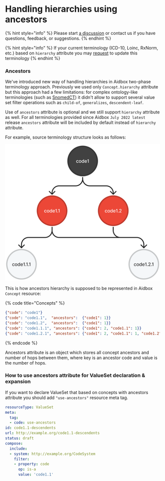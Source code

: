 # Handling hierarchies using ancestors

{% hint style="info" %}
Please start [a discussion](https://github.com/Aidbox/Issues/discussions) or contact us if you have questions, feedback, or suggestions.
{% endhint %}

{% hint style="info" %}
If your current terminology (ICD-10, Loinc, RxNorm, etc.) based on `hierarchy` attribute you may [request](../../../contact-us.md) to update this terminology
{% endhint %}

### Ancestors

We've introduced new way of handling hierarchies in Aidbox two-phase terminology approach. Previously we used only `Concept.hierarchy` attribute but this approach had a few limitations: for complex ontology-like terminologies (such as [SnomedCT](https://www.snomed.org/)) it didn't allow to support several value set filter operations such as `child-of`, `generalizes`, `descendent-leaf`.

Use of `ancestors` attribute is optional and we still support `hierarchy` attribute as well. For all terminologies provided since Aidbox `July 2022 latest` release `ancestors` attribute will be included by default instead of `hierarchy` attribute.

For example, source terminology structure looks as follows:

&#x20;                                              <img src="../../../.gitbook/assets/image (95).png" alt="" data-size="original">

This is how ancestors hierarchy is supposed to be represented in Aidbox `Concept` resource:

{% code title="Concepts" %}
```json
{"code": "code1"}
{"code": "code1.1",  "ancestors":  {"code1": 1}}
{"code": "code1.2",  "ancestors":  {"code1": 1}}
{"code": "code1.1.1", "ancestors": {"code1": 2, "code1.1": 1}}
{"code": "code1.2.1", "ancestors": {"code1": 2, "code1.1": 1, "code1.2": 1}}
```
{% endcode %}

Ancestors attribute is an object which stores all concept ancestors and number of hops between them, where key is an ancestor code and value is the number of hops.

### How to use ancestors attribute for ValueSet declaration & expansion

If you want to declare ValueSet that based on concepts with ancestors attribute you should add `"use-ancestors"` resource meta tag.

```yaml
resourceType: ValueSet
meta:
  tag:
  - code: use-ancestors
id: code1.1-descendents
url: http://example.org/code1.1-descendents
status: draft
compose:
  include:
  - system: http://example.org/CodeSystem
    filter:
    - property: code
      op: is-a
      value: 'code1.1'

```
